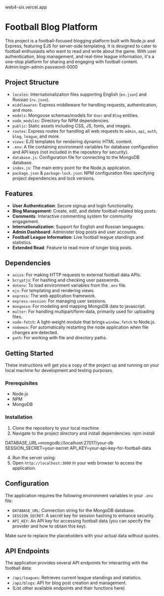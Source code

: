 web4-six.vercel.app
# Football Blog Platform

This project is a football-focused blogging platform built with Node.js and Express, featuring EJS for server-side templating. It is designed to cater to football enthusiasts who want to read and write about the game. With user authentication, blog management, and real-time league information, it's a one-stop platform for sharing and engaging with football content.
Admin:login-admin
password-0000
## Project Structure

- `locales`: Internationalization files supporting English (`en.json`) and Russian (`ru.json`).
- `middlewares`: Express middleware for handling requests, authentication, and more.
- `models`: Mongoose schemas/models for `User` and `Blog` entities.
- `node_modules`: Directory for NPM dependencies.
- `public`: Static assets including CSS, JS, fonts, and images.
- `routes`: Express routes for handling all web requests to `admin`, `api`, `auth`, `blog`, `league`, and more.
- `views`: EJS templates for rendering dynamic HTML content.
- `.env`: A file containing environment variables for database configuration and API keys (not included in the repository for security).
- `database.js`: Configuration file for connecting to the MongoDB database.
- `index.js`: The main entry point for the Node.js application.
- `package.json` & `package-lock.json`: NPM configuration files specifying project dependencies and lock versions.

## Features

- **User Authentication**: Secure signup and login functionality.
- **Blog Management**: Create, edit, and delete football-related blog posts.
- **Comments**: Interactive commenting system for community engagement.
- **Internationalization**: Support for English and Russian languages.
- **Admin Dashboard**: Administer blog posts and user accounts.
- **Football League Information**: Live football league standings and statistics.
- **Extended Read**: Feature to read more of longer blog posts.

## Dependencies

- `axios`: For making HTTP requests to external football data APIs.
- `bcryptjs`: For hashing and checking user passwords.
- `dotenv`: To load environment variables from the `.env` file.
- `ejs`: For templating and rendering views.
- `express`: The web application framework.
- `express-session`: For managing user sessions.
- `mongoose`: For modeling and mapping MongoDB data to javascript.
- `multer`: For handling multipart/form-data, primarily used for uploading files.
- `node-fetch`: A light-weight module that brings `window.fetch` to Node.js.
- `nodemon`: For automatically restarting the node application when file changes are detected.
- `path`: For working with file and directory paths.

## Getting Started

These instructions will get you a copy of the project up and running on your local machine for development and testing purposes.

### Prerequisites

- Node.js
- NPM
- MongoDB

### Installation

1. Clone the repository to your local machine.
2. Navigate to the project directory and install dependencies:
npm install

DATABASE_URL=mongodb://localhost:27017/your-db
SESSION_SECRET=your-secret
API_KEY=your-api-key-for-football-data

4. Run the server using:
5. Open `http://localhost:3000` in your web browser to access the application.

## Configuration

The application requires the following environment variables in your `.env` file:

- `DATABASE_URL`: Connection string for the MongoDB database.
- `SESSION_SECRET`: A secret key for session hashing to enhance security.
- `API_KEY`: An API key for accessing football data (you can specify the provider and how to obtain this key).

Make sure to replace the placeholders with your actual data without quotes.

## API Endpoints

The application provides several API endpoints for interacting with the football data:

- `/api/leagues`: Retrieves current league standings and statistics.
- `/api/blogs`: API for blog post creation and management.
- (List other available endpoints and their functions here)


